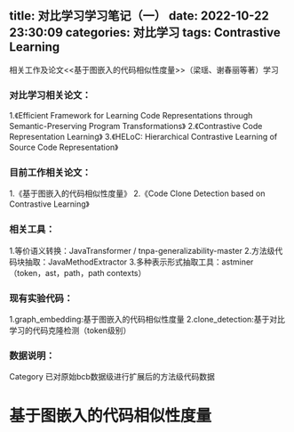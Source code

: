 title: 对比学习学习笔记（一）
date: 2022-10-22 23:30:09
categories: 对比学习
tags: Contrastive Learning
---
相关工作及论文<<基于图嵌入的代码相似性度量>>（梁瑶、谢春丽等著）学习
<!-- more -->
### 对比学习相关论文：
1.《Efficient Framework for Learning Code Representations through Semantic-Preserving Program Transformations》
2.《Contrastive Code Representation Learning》
3.《HELoC: Hierarchical Contrastive Learning of Source Code Representation》

### 目前工作相关论文：
1.《基于图嵌入的代码相似性度量》
2.《Code Clone Detection based on Contrastive Learning》

### 相关工具：
1.等价语义转换：JavaTransformer / tnpa-generalizability-master
2.方法级代码块抽取：JavaMethodExtractor
3.多种表示形式抽取工具：astminer（token，ast，path，path contexts）

### 现有实验代码：
1.graph_embedding:基于图嵌入的代码相似性度量
2.clone_detection:基于对比学习的代码克隆检测（token级别）

### 数据说明：
Category 已对原始bcb数据级进行扩展后的方法级代码数据

# 基于图嵌入的代码相似性度量